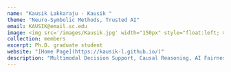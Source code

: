 ```yaml
---
name: "Kausik Lakkaraju - Kausik "
theme: "Neuro-Symbolic Methods, Trusted AI"
email: KAUSIK@email.sc.edu
image: <img src='/images/Kausik.jpg' width="150px" style="float:left; margin:0px 10px 0px 0px;">
collection: members
excerpt: Ph.D. graduate student
website: "[Home Page](https://kausik-l.github.io/)"
description: "Multimodal Decision Support, Causal Reasoning, AI Fairness."  
---
```

